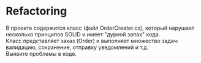# Refactoring
В проекте содержится класс (файл OrderCreater.cs), который нарушает несколько принципов SOLID и имеет "дурной запах" кода.   
Класс представляет заказ (Order) и выполняет множество задач: валидацию, сохранение, отправку уведомлений и т.д.  
Выявите проблемы в коде.
